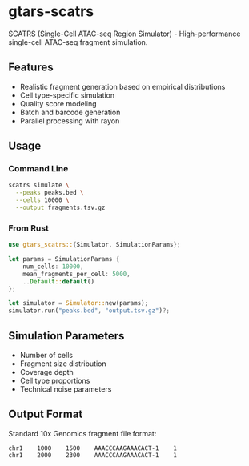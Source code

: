 # gtars-scatrs

SCATRS (Single-Cell ATAC-seq Region Simulator) - High-performance single-cell ATAC-seq fragment simulation.

## Features

- Realistic fragment generation based on empirical distributions
- Cell type-specific simulation
- Quality score modeling
- Batch and barcode generation
- Parallel processing with rayon

## Usage

### Command Line
```bash
scatrs simulate \
  --peaks peaks.bed \
  --cells 10000 \
  --output fragments.tsv.gz
```

### From Rust
```rust
use gtars_scatrs::{Simulator, SimulationParams};

let params = SimulationParams {
    num_cells: 10000,
    mean_fragments_per_cell: 5000,
    ..Default::default()
};

let simulator = Simulator::new(params);
simulator.run("peaks.bed", "output.tsv.gz")?;
```

## Simulation Parameters

- Number of cells
- Fragment size distribution
- Coverage depth
- Cell type proportions
- Technical noise parameters

## Output Format

Standard 10x Genomics fragment file format:
```
chr1    1000    1500    AAACCCAAGAAACACT-1    1
chr1    2000    2300    AAACCCAAGAAACACT-1    1
```